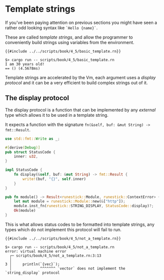 # Template strings

If you've been paying attention on previous sections you might have seen a
rather odd looking syntax like `` `Hello {name}` ``.

These are called *template strings*, and allow the programmer to conveniently
build strings using variables from the environment.

```rust,noplaypen
{{#include ../../scripts/book/4_5/basic_template.rn}}
```

```text
$> cargo run -- scripts/book/4_5/basic_template.rn
I am 30 years old!
== () (4.5678ms)
```

Template strings are accelerated by the Vm, each argument uses a *display
protocol* and it can be a very efficient to build complex strings out of it.

## The display protocol

The display protocol is a function that can be implemented by any *external*
type which allows it to be used in a template string.

It expects a function with the signature `fn(&self, buf: &mut String) -> fmt::Result`.

```rust
use std::fmt::Write as _;

#[derive(Debug)]
pub struct StatusCode {
    inner: u32,
}

impl StatusCode {
    fn display(&self, buf: &mut String) -> fmt::Result {
        write!(buf, "{}", self.inner)
    }
}

pub fn module() -> Result<runestick::Module, runestick::ContextError> {
    let mut module = runestick::Module::new(&["http"]);
    module.inst_fn(runestick::STRING_DISPLAY, StatusCode::display)?;
    Ok(module)
}
```

This is what allows status codes to be formatted into template strings, any
types which do not implement this protocol will fail to run.

```rust,noplaypen
{{#include ../../scripts/book/4_5/not_a_template.rn}}
```

```text
$> cargo run -- scripts/book/4_5/not_a_template.rn
error: virtual machine error
  ┌─ scripts/book/4_5/not_a_template.rn:3:13
  │
3 │     println(`{vec}`);
  │             ^^^^^^^ `vector` does not implement the `string_display` protocol
```
